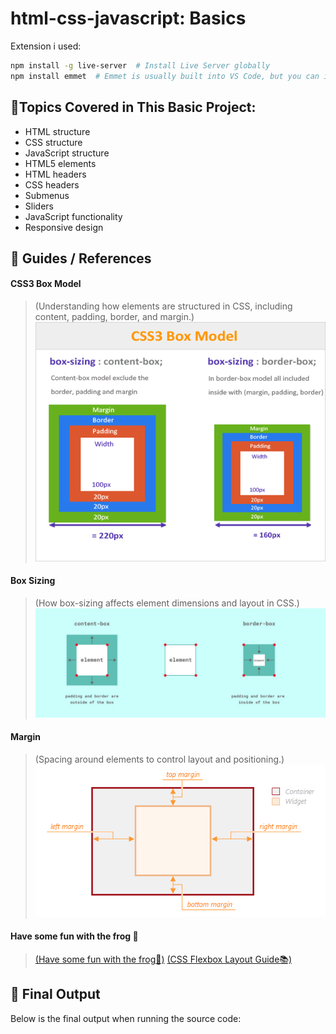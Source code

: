 # html-css-javascript: Basics

Extension i used:
```sh
npm install -g live-server  # Install Live Server globally  
npm install emmet  # Emmet is usually built into VS Code, but you can install it separately if needed  
```


## 📌Topics Covered in This Basic Project:
* HTML structure
* CSS structure
* JavaScript structure
* HTML5 elements
* HTML headers
* CSS headers
* Submenus
* Sliders
* JavaScript functionality
* Responsive design



## 📖 Guides / References

#### CSS3 Box Model
>(Understanding how elements are structured in CSS, including content, padding, border, and margin.) 
![CSS3 Box Model](guides/box-model-css.png)

#### Box Sizing
>(How box-sizing affects element dimensions and layout in CSS.)
![CSS3 Box Model](guides/Box-sizing.jpeg)

#### Margin
>(Spacing around elements to control layout and positioning.)
![CSS3 Box Model](guides/Margin.png)

#### Have some fun with the frog 🐸
>[(Have some fun with the frog🐸)](https://flexboxfroggy.com/)
>[(CSS Flexbox Layout Guide📚)](https://css-tricks.com/snippets/css/a-guide-to-flexbox/)

## 🚀 Final Output
Below is the final output when running the source code:
